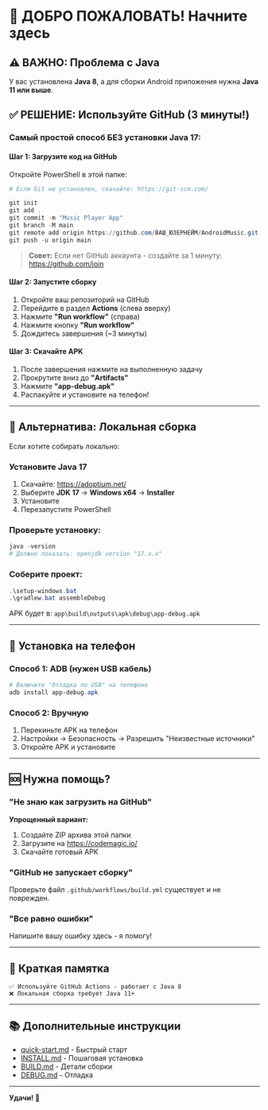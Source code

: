 # 🎉 ДОБРО ПОЖАЛОВАТЬ! Начните здесь

## ⚠️ ВАЖНО: Проблема с Java

У вас установлена **Java 8**, а для сборки Android приложения нужна **Java 11 или выше**.

## ✅ РЕШЕНИЕ: Используйте GitHub (3 минуты!)

### Самый простой способ БЕЗ установки Java 17:

#### Шаг 1: Загрузите код на GitHub

Откройте PowerShell в этой папке:

```powershell
# Если Git не установлен, скачайте: https://git-scm.com/

git init
git add .
git commit -m "Music Player App"
git branch -M main
git remote add origin https://github.com/ВАШ_ЮЗЕРНЕЙМ/AndroidMusic.git
git push -u origin main
```

> **Совет:** Если нет GitHub аккаунта - создайте за 1 минуту: https://github.com/join

#### Шаг 2: Запустите сборку

1. Откройте ваш репозиторий на GitHub
2. Перейдите в раздел **Actions** (слева вверху)
3. Нажмите **"Run workflow"** (справа)
4. Нажмите кнопку **"Run workflow"**
5. Дождитесь завершения (~3 минуты)

#### Шаг 3: Скачайте APK

1. После завершения нажмите на выполненную задачу
2. Прокрутите вниз до **"Artifacts"**
3. Нажмите **"app-debug.apk"**
4. Распакуйте и установите на телефон!

---

## 🔧 Альтернатива: Локальная сборка

Если хотите собирать локально:

### Установите Java 17

1. Скачайте: https://adoptium.net/
2. Выберите **JDK 17** → **Windows x64** → **Installer**
3. Установите
4. Перезапустите PowerShell

### Проверьте установку:

```powershell
java -version
# Должно показать: openjdk version "17.x.x"
```

### Соберите проект:

```powershell
.\setup-windows.bat
.\gradlew.bat assembleDebug
```

APK будет в: `app\build\outputs\apk\debug\app-debug.apk`

---

## 📱 Установка на телефон

### Способ 1: ADB (нужен USB кабель)

```powershell
# Включите "Отладка по USB" на телефоне
adb install app-debug.apk
```

### Способ 2: Вручную

1. Перекиньте APK на телефон
2. Настройки → Безопасность → Разрешить "Неизвестные источники"
3. Откройте APK и установите

---

## 🆘 Нужна помощь?

### "Не знаю как загрузить на GitHub"

**Упрощенный вариант:**
1. Создайте ZIP архива этой папки
2. Загрузите на https://codemagic.io/
3. Скачайте готовый APK

### "GitHub не запускает сборку"

Проверьте файл `.github/workflows/build.yml` существует и не поврежден.

### "Все равно ошибки"

Напишите вашу ошибку здесь - я помогу!

---

## 🎯 Краткая памятка

```
✅ Используйте GitHub Actions - работает с Java 8
❌ Локальная сборка требует Java 11+
```

---

## 📚 Дополнительные инструкции

- [quick-start.md](quick-start.md) - Быстрый старт
- [INSTALL.md](INSTALL.md) - Пошаговая установка
- [BUILD.md](BUILD.md) - Детали сборки
- [DEBUG.md](DEBUG.md) - Отладка

---

**Удачи! 🚀**
